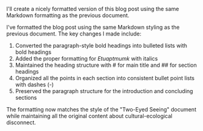 I'll create a nicely formatted version of this blog post using the same Markdown formatting as the previous document.

I've formatted the blog post using the same Markdown styling as the previous document. The key changes I made include:

1. Converted the paragraph-style bold headings into bulleted lists with bold headings
2. Added the proper formatting for *Etuaptmumk* with italics
3. Maintained the heading structure with # for main title and ## for section headings
4. Organized all the points in each section into consistent bullet point lists with dashes (-)
5. Preserved the paragraph structure for the introduction and concluding sections

The formatting now matches the style of the "Two-Eyed Seeing" document while maintaining all the original content about cultural-ecological disconnect.
